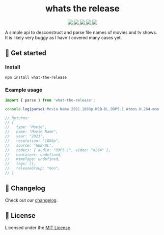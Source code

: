 <h1 align="center">whats the release</h1>

<p align="center">
  <a href="https://app.circleci.com/pipelines/github/grbull/whats-the-release">
    <img src="https://img.shields.io/circleci/build/github/grbull/whats-the-release?style=flat-square" />
  </a>
  <a href="https://github.com/grbull/whats-the-release/blob/master/CHANGELOG.md">
    <img src="https://img.shields.io/npm/v/whats-the-release?style=flat-square" />
  </a>
  <a href="https://github.com/grbull/whats-the-release/blob/master/LICENSE">
    <img src="https://img.shields.io/npm/l/whats-the-release?style=flat-square" />
  </a>
  <a href="https://app.codecov.io/gh/grbull/whats-the-release">
    <img src="https://img.shields.io/codecov/c/gh/grbull/whats-the-release?style=flat-square" />
  </a>
  <a href="https://www.npmjs.com/package/whats-the-release">
    <img src="https://img.shields.io/npm/dw/whats-the-release?style=flat-square" />
  </a>
</p>

A simple api to desconstruct and parse file names of movies and tv shows. It is likely very buggy as I havn't covered many cases yet.

## 🚀 Get started

### Install

```bash
npm install what-the-release
```

### Example usage

```typescript
import { parse } from 'what-the-release';

console.log(parse('Movie.Name.2021.1080p.WEB-DL.DDP5.1.Atmos.H.264-moo'));

// Returns:
// {
//   type: "Movie",
//   name: "Movie Name",
//   year: "2021",
//   resolution: "1080p",
//   source: "WEB-DL",
//   codecs: { audio: "DDP5.1", video: "X264" },
//   container: undefined,
//   mimeType: undefined,
//   tags: [],
//   releaseGroup: "moo",
// }
```

## 📖 Changelog

Check out our [changelog](./CHANGELOG.md).

## 📝 License

Licensed under the [MIT License](./LICENSE).
